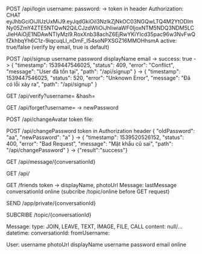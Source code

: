 POST /api/login
    username:
    password:
    -> token in header
    Authorization: CHAT eyJhbGciOiJIUzUxMiJ9.eyJqdGkiOiI3NzlkZjNkOC03NGQwLTQ4M2YtODlmNy05ZmY4ZTE5NTQwN2QiLCJzdWIiOiJhIiwiaWF0IjoxNTM5NDQ3NDM5LCJleHAiOjE1NDAwNTIyMzl9.RoxXnb38achZ6EjRwYKiYIcd35pac96w3NvFwQfZkhbqYh6C1z-9iqcuqLl_nDmF_I54soNPXSGZ16MMOHhsmA
    active: true/false (verify by email, true is default)

POST /api/signup
    username
    password
    displayName
    email
    -> success: true
    ->  {
        "timestamp": 1539447546025,
        "status": 409,
        "error": "Conflict",
        "message": "User đã tồn tại",
        "path": "/api/signup"
        }
    ->  {
        "timestamp": 1539447546025,
        "status": 520,
        "error": "Unknown Error",
        "message": "Đã có lỗi xảy ra",
        "path": "/api/signup"
        }

GET /api/verify?username= &hash=

GET /api/forget?username=
    -> newPassword

POST /api/changeAvatar
    token
    file:

POST /api/changePassword
    token in Authorization header
    {
	"oldPassword": "aa",
	"newPassword": "a"
	}
	-> {
    "timestamp": 1539520526152,
    "status": 400,
    "error": "Bad Request",
    "message": "Mật khẩu cũ sai",
    "path": "/api/changePassword"
	}
	-> {"result":"success"}
    


GET /api/message/{conversationId}

GET /api/



GET /friends
    token
    ->  displayName, photoUrl
        Message: lastMessage
        conversationId
        online
(subcribe /topic/online before GET request)    



SEND /app/private/{conversationId}

SUBCRIBE /topic/{conversationId}



Message:
    type: JOIN, LEAVE, TEXT, IMAGE, FILE, CALL
    content: null/...
    datetime: 
    conversationId:
    fromUsername:

User:
    username
    photoUrl
    displayName
    username
    password
    email
    online

